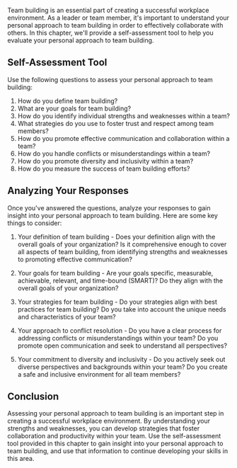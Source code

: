 
Team building is an essential part of creating a successful workplace environment. As a leader or team member, it's important to understand your personal approach to team building in order to effectively collaborate with others. In this chapter, we'll provide a self-assessment tool to help you evaluate your personal approach to team building.

Self-Assessment Tool
--------------------

Use the following questions to assess your personal approach to team building:

1. How do you define team building?
2. What are your goals for team building?
3. How do you identify individual strengths and weaknesses within a team?
4. What strategies do you use to foster trust and respect among team members?
5. How do you promote effective communication and collaboration within a team?
6. How do you handle conflicts or misunderstandings within a team?
7. How do you promote diversity and inclusivity within a team?
8. How do you measure the success of team building efforts?

Analyzing Your Responses
------------------------

Once you've answered the questions, analyze your responses to gain insight into your personal approach to team building. Here are some key things to consider:

1. Your definition of team building - Does your definition align with the overall goals of your organization? Is it comprehensive enough to cover all aspects of team building, from identifying strengths and weaknesses to promoting effective communication?

2. Your goals for team building - Are your goals specific, measurable, achievable, relevant, and time-bound (SMART)? Do they align with the overall goals of your organization?

3. Your strategies for team building - Do your strategies align with best practices for team building? Do you take into account the unique needs and characteristics of your team?

4. Your approach to conflict resolution - Do you have a clear process for addressing conflicts or misunderstandings within your team? Do you promote open communication and seek to understand all perspectives?

5. Your commitment to diversity and inclusivity - Do you actively seek out diverse perspectives and backgrounds within your team? Do you create a safe and inclusive environment for all team members?

Conclusion
----------

Assessing your personal approach to team building is an important step in creating a successful workplace environment. By understanding your strengths and weaknesses, you can develop strategies that foster collaboration and productivity within your team. Use the self-assessment tool provided in this chapter to gain insight into your personal approach to team building, and use that information to continue developing your skills in this area.
